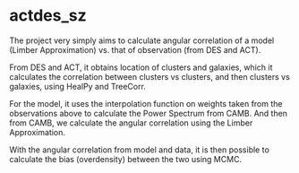 # actdes_sz

		 	 	 		
The project very simply aims to calculate angular correlation of a model (Limber Approximation) vs. that of observation (from DES and ACT).			

From DES and ACT, it obtains location of clusters and galaxies, which it calculates the correlation between clusters vs clusters, and then clusters vs galaxies, using HealPy and TreeCorr.					

For the model, it uses the interpolation function on weights taken from the observations above to calculate the Power Spectrum from CAMB. And then from CAMB, we calculate the angular correlation using the Limber Approximation.		

With the angular correlation from model and data, it is then possible to calculate the bias (overdensity) between the two using MCMC.

